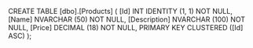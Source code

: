 CREATE TABLE [dbo].[Products] (
    [Id]          INT            IDENTITY (1, 1) NOT NULL,
    [Name]        NVARCHAR (50)  NOT NULL,
    [Description] NVARCHAR (100) NOT NULL,
    [Price]       DECIMAL (18)   NOT NULL,
    PRIMARY KEY CLUSTERED ([Id] ASC)
);

